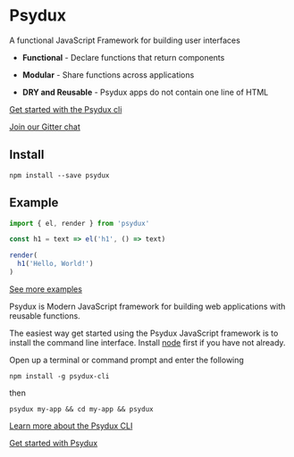 # Psydux

A functional JavaScript Framework for building user interfaces

- __Functional__ - Declare functions that return components

- __Modular__ - Share functions across applications

- __DRY and Reusable__ - Psydux apps do not contain one line of HTML

[Get started with the Psydux cli](https://github.com/timurtu/psydux-cli)

[Join our Gitter chat](https://gitter.im/psydux-framework/Lobby?utm_source=share-link&utm_medium=link&utm_campaign=share-link)

## Install

```
npm install --save psydux
```

## Example

```javascript
import { el, render } from 'psydux'

const h1 = text => el('h1', () => text)

render(
  h1('Hello, World!')
)
```

[See more examples](https://github.com/timurtu/psydux/tree/master/examples)

Psydux is Modern JavaScript framework for building web applications with reusable functions.

The easiest way get started using the Psydux JavaScript framework is to install the command line interface. Install [node](https://nodejs.org)
first if you have not already.

Open up a terminal or command prompt and enter the following

```
npm install -g psydux-cli
```

then

```
psydux my-app && cd my-app && psydux
```

[Learn more about the Psydux CLI](https://github.com/timurtu/psydux-cli)

[Get started with Psydux](docs/getting-started.md)
